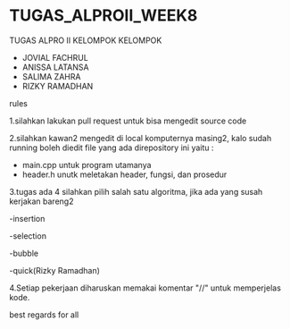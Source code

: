 # TUGAS_ALPROII_WEEK8
TUGAS ALPRO II KELOMPOK 
KELOMPOK 
- JOVIAL FACHRUL 
- ANISSA LATANSA
- SALIMA ZAHRA
- RIZKY RAMADHAN

rules

1.silahkan lakukan pull request untuk bisa mengedit source code

2.silahkan kawan2 mengedit di local komputernya masing2, kalo sudah running boleh diedit file yang ada direpository ini yaitu :
- main.cpp untuk program utamanya
- header.h unutk meletakan header, fungsi, dan prosedur

3.tugas ada 4 silahkan pilih salah satu algoritma, jika ada yang susah kerjakan bareng2

-insertion

-selection

-bubble

-quick(Rizky Ramadhan)

4.Setiap pekerjaan diharuskan memakai komentar "//" untuk memperjelas kode.

best regards for all
